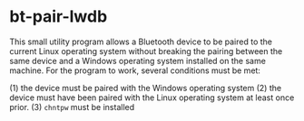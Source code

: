 # bt-pair-lwdb

This small utility program allows a Bluetooth device to be paired to the current Linux operating system without breaking the pairing between the same device and a Windows operating system installed on the same machine. For the program to work, several conditions must be met: 

  (1) the device must be paired with the Windows operating system
  (2) the device must have been paired with the Linux operating system at least once prior.
  (3) `chntpw` must be installed

